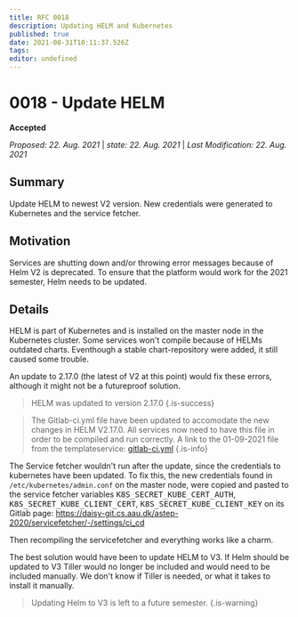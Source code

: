 ```yaml
---
title: RFC 0018
description: Updating HELM and Kubernetes
published: true
date: 2021-08-31T10:11:37.526Z
tags: 
editor: undefined
---
```


# 0018 - Update HELM
**Accepted**

*Proposed: 22. Aug. 2021* | *state: 22. Aug. 2021* | *Last Modification: 22. Aug. 2021*

## Summary

Update HELM to newest V2 version. 
New credentials were generated to Kubernetes and the service fetcher.


## Motivation

Services are shutting down and/or throwing error messages because of Helm V2 is deprecated.
To ensure that the platform would work for the 2021 semester, Helm needs to be updated. 

## Details

HELM is part of Kubernetes and is installed on the master node in the Kubernetes cluster.
Some services won't compile because of HELMs outdated charts. Eventhough a stable chart-repository were added, it still caused some trouble. 

An update to 2.17.0 (the latest of V2 at this point) would fix these errors, although it might not be a futureproof solution.

> HELM was updated to version 2.17.0 
{.is-success}

> The Gitlab-ci.yml file have been updated to accomodate the new changes in HELM V2.17.0.
> All services now need to have this file in order to be compiled and run correctly.
> A link to the 01-09-2021 file from the templateservice: [gitlab-ci.yml](https://daisy-git.cs.aau.dk/astep-2020-fall/TemplateService/-/blob/master/.gitlab-ci.yml)
{.is-info}


The Service fetcher wouldn't run after the update, since the credentials to kubernetes have been updated.
To fix this, the new credentials found in `/etc/kubernetes/admin.conf` on the master node, were copied and pasted to the service fetcher variables <kbd>K8S_SECRET_KUBE_CERT_AUTH</kbd>, <kbd>K8S_SECRET_KUBE_CLIENT_CERT</kbd>, <kbd>K8S_SECRET_KUBE_CLIENT_KEY</kbd> on its Gitlab page: https://daisy-git.cs.aau.dk/astep-2020/servicefetcher/-/settings/ci_cd

Then recompiling the servicefetcher and everything works like a charm.

The best solution would have been to update HELM to V3. If Helm should be updated to V3 Tiller would no longer be included and would need to be included manually. We don't know if Tiller is needed, or what it takes to install it manually.
>Updating Helm to V3 is left to a future semester.
{.is-warning}

